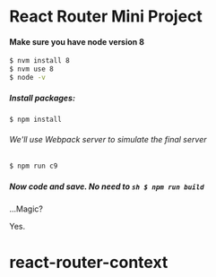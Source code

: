 # React Router Mini Project

#### Make sure you have node version 8
```sh
$ nvm install 8
$ nvm use 8
$ node -v
```

##### Install packages:
```
$ npm install
```

###### We'll use Webpack server to simulate the final server

```sh
$ npm run c9
```

##### Now code and save. No need to ```sh $ npm run build ```

...Magic?

Yes.
# react-router-context
